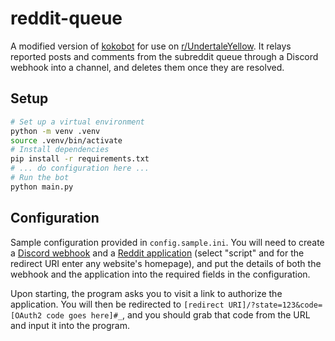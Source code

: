 # reddit-queue
A modified version of [kokobot](https://github.com/rkpop/kokobot) for use on
[r/UndertaleYellow](https://www.reddit.com/r/UndertaleYellow/). It relays
reported posts and comments from the subreddit queue through a Discord webhook
into a channel, and deletes them once they are resolved.

## Setup
```bash
# Set up a virtual environment
python -m venv .venv
source .venv/bin/activate
# Install dependencies
pip install -r requirements.txt
# ... do configuration here ...
# Run the bot
python main.py
```

## Configuration
Sample configuration provided in `config.sample.ini`. You will need to create a
[Discord webhook](https://support.discord.com/hc/articles/228383668) and a
[Reddit application](https://www.reddit.com/prefs/apps) (select "script" and
for the redirect URI enter any website's homepage), and put the details of both
the webhook and the application into the required fields in the configuration.

Upon starting, the program asks you to visit a link to authorize the
application. You will then be redirected to
`[redirect URI]/?state=123&code=[OAuth2 code goes here]#_`, and you should
grab that code from the URL and input it into the program.
